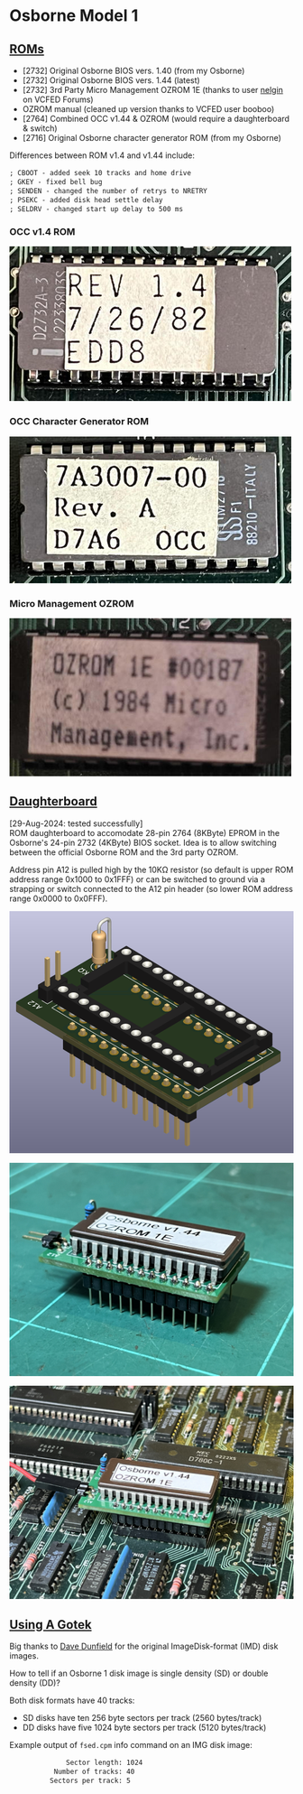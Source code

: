 # Osborne Model 1
## [ROMs](/ROM)
- [2732] Original Osborne BIOS vers. 1.40 (from my Osborne)
- [2732] Original Osborne BIOS vers. 1.44 (latest)
- [2732] 3rd Party Micro Management OZROM 1E (thanks to user [nelgin](https://forum.vcfed.org/index.php?threads/osborne-1-screen-flash.1245908/post-1400583) on VCFED Forums)
- OZROM manual (cleaned up version thanks to VCFED user booboo)
- [2764] Combined OCC v1.44 & OZROM (would require a daughterboard & switch)
- [2716] Original Osborne character generator ROM (from my Osborne)

Differences between ROM v1.4 and v1.44 include:
```
; CBOOT - added seek 10 tracks and home drive
; GKEY - fixed bell bug
; SENDEN - changed the number of retrys to NRETRY
; PSEKC - added disk head settle delay
; SELDRV - changed start up delay to 500 ms
```
### OCC v1.4 ROM
![Image of OCC v1.40 ROM](/images/OCC_v14.jpg)

### OCC Character Generator ROM
![Image of OCC character ROM](/images/OCC_char.jpg)

### Micro Management OZROM
![Image of OZROM](/images/OZROM_1E.jpg)

## [Daughterboard](/2732-to-2764)
[29-Aug-2024: tested successfully]  
ROM daughterboard to accomodate 28-pin 2764 (8KByte) EPROM in the Osborne's 24-pin 2732 (4KByte) BIOS socket.  Idea is to allow switching between the official Osborne ROM and the 3rd party OZROM.  

Address pin A12 is pulled high by the 10KΩ resistor (so default is upper ROM address range 0x1000 to 0x1FFF) or can be switched to ground via a strapping or switch connected to the A12 pin header (so lower ROM address range 0x0000 to 0x0FFF).

![3D image of daughterboard](/images/Osborne_2732_to_2764.png)

![Assembled daughterboard](/images/ROM_Daughterboard.jpg)

![Installed in Osborne](/images/Dual_BIOS_installed.jpg)

## [Using A Gotek](/Gotek)
Big thanks to [Dave Dunfield](http://dunfield.classiccmp.org/index.htm) for the original ImageDisk-format (IMD) disk images.

How to tell if an Osborne 1 disk image is single density (SD) or double density (DD)?

Both disk formats have 40 tracks:
* SD disks have ten 256 byte sectors per track (2560 bytes/track)
* DD disks have five 1024 byte sectors per track (5120 bytes/track)

Example output of ```fsed.cpm``` info command on an IMG disk image:
```
              Sector length: 1024
           Number of tracks: 40
          Sectors per track: 5
```

